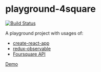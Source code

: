 # playground-4square
[![Build Status](https://travis-ci.org/mrkosima/playground-4square.svg?branch=master)](https://travis-ci.org/mrkosima/playground-4square)

A playground project with usages of:

- [create-react-app](https://github.com/facebook/create-react-app)
- [redux-observable](https://github.com/redux-observable/redux-observable)
- [Foursquare API](https://foursquare.com/developers/)

[Demo](https://mrkosima.github.io/playground-4square/)
